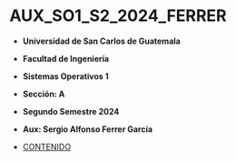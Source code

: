 # AUX_SO1_S2_2024_FERRER

- **Universidad de San Carlos de Guatemala**
- **Facultad de Ingeniería**
- **Sistemas Operativos 1**
- **Sección: A**
- **Segundo Semestre 2024**
- **Aux: Sergio Alfonso Ferrer García**

- [CONTENIDO](Contenido.md#esquema-de-contenido)
